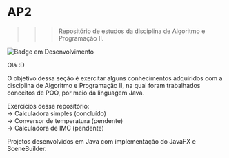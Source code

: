 # AP2
>>> Repositório de estudos da disciplina de Algoritmo e Programação II.

![Badge em Desenvolvimento](http://img.shields.io/static/v1?label=STATUS&message=EM%20DESENVOLVIMENTO&color=GREEN&style=for-the-badge)

Olá :D 

O objetivo dessa seção é exercitar alguns conhecimentos adquiridos com a disciplina de Algoritmo e Programação II, na qual foram trabalhados conceitos de POO, por meio da linguagem Java. 

Exercícios desse repositório: <br>
-> Calculadora  simples (concluído) <br>
-> Conversor de temperatura (pendente) <br>
-> Calculadora de IMC (pendente) <br>

Projetos desenvolvidos em Java com implementação do JavaFX e SceneBuilder.
